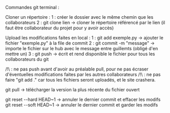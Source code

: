 Commandes git terminal : 




Cloner un répertoire : 
1 : créer le dossier avec le même chemin que les collaborateurs
2 : git clone lien -> cloner le répertoire référencé par le lien (il faut être collaborateur du projet pour y avoir accès)



Upload les modifications faites en local : 
1 : git add exemple.py -> ajouter le fichier "exemple.py" à la file de commit
2 : git commit -m "message"  -> importe le fichier sur le hub avec le message entre guillemts (obligé d'en mettre un)
3 : git push -> écrit et rend disponible le fichier pour tous les collaborateurs du git

/!\ : ne pas push avant d'avoir au préalable pull, pour ne pas écraser d'éventuelles modifications faites par les autres collaborateurs
/!\ : ne pas faire "git add ." car tous les fichiers seront uploadés, et le site crashera.

git pull -> télécharger la version la plus récente du fichier ouvert 





git reset --hard HEAD~1       ->   annuler le dernier commit et effacer les modifs
git reset --soft HEAD~1       ->   annuler le dernier commit et garder les modifs

